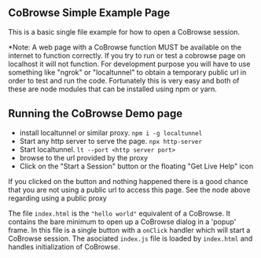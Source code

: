 ## CoBrowse Simple Example Page

This is a basic single file example for how to open a CoBrowse session.

*Note: 
A web page with a CoBrowse function MUST be available on the internet to function correctly. If you try to run or test a cobrowse page on localhost it will not function.  For development purpose you will have to use something like "ngrok" or "localtunnel" to obtain a temporary public url in order to test and run the code.  Fortunately this is very easy and both of these are node modules that can be installed using npm or yarn.

## Running the CoBrowse Demo page
- install localtunnel or similar proxy.  `npm i -g localtunnel`
- Start any http server to serve the page.   `npx http-server`
- Start localtunnel.  `lt --port <http server port>`
- browse to the url provided by the proxy
- Click on the "Start a Session" button or the floating "Get Live Help" icon

If you clicked on the button and nothing happened there is a good chance that you are not using a public url to access this page.  See the node above regarding using a public proxy

The file `index.html` is the `"hello world"` equivalent of a CoBrowse.  It contains the bare minimum to open up a CoBrowse dialog in a 'popup' frame.  In this file is a single button with a `onClick` handler which will start a CoBrowse session. The asociated `index.js` file is loaded by `index.html` and handles initialization of CoBrowse. 

